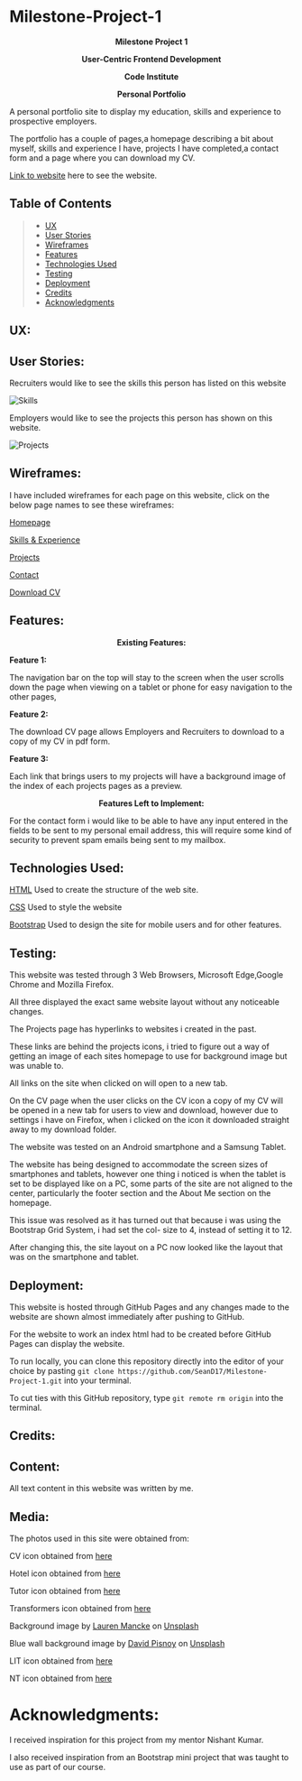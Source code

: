 # Milestone-Project-1
<p align="center"><strong>Milestone Project 1</strong>

<p align="center"><strong>User-Centric Frontend Development</strong> 

<p align="center"><strong>Code Institute</strong>

<p align="center"><strong>Personal Portfolio</strong>  

A personal portfolio site to display my education, skills and experience to prospective employers.

The portfolio has a couple of pages,a homepage describing a bit about myself, skills and experience I have,
projects I have completed,a contact form and a page where you can download my CV.

[Link to website](https://seand17.github.io/Milestone-Project-1/) here to see the website.

## Table of Contents
> - [UX](#ux)
> - [User Stories](#user-stories)
> - [Wireframes](#wireframes)
> - [Features](#features)
> - [Technologies Used](#technologies-used)
> - [Testing](#testing)
> - [Deployment](#deployment)
> - [Credits](#credits)
> - [Acknowledgments](#acknowledgements)

## UX:

## User Stories:

Recruiters would like to see the skills this person has listed on this website

![Skills](https://github.com/SeanD17/Milestone-Project-1/blob/0681d00ed4b850d150ac367161183e818a25f282/assets/images/user_stories_skills.png)

Employers  would like to see the projects this person has shown on this website.

![Projects](https://github.com/SeanD17/Milestone-Project-1/blob/0681d00ed4b850d150ac367161183e818a25f282/assets/images/user_stories_projects.png)

## Wireframes:

I have included wireframes for each page on this website, click on the below page names to see these wireframes:

[Homepage](https://github.com/SeanD17/Milestone-Project-1/blob/main/assets/wireframes/Milestone%20Project%201%20Homepage.pdf)

[Skills & Experience](https://github.com/SeanD17/Milestone-Project-1/blob/main/assets/wireframes/Milestone%20Project%201%20Skills.pdf)

[Projects](https://github.com/SeanD17/Milestone-Project-1/blob/main/assets/wireframes/Milestone%20Project%201%20Projects.pdf)

[Contact](https://github.com/SeanD17/Milestone-Project-1/blob/main/assets/wireframes/Milestone%20Project%201%20Contact.pdf)

[Download CV](https://github.com/SeanD17/Milestone-Project-1/blob/main/assets/wireframes/Milestone%20Project%201%20CV.pdf)

## Features:

<p align="center"><strong>Existing Features:</strong>

<strong>Feature 1:</strong>

The navigation bar on the top will stay to the screen when the user scrolls down the page when viewing on a tablet or phone for easy navigation to the other pages,

<strong>Feature 2:</strong>

The download CV page allows Employers and Recruiters to download to a copy of my CV in pdf form.

<strong>Feature 3:</strong>

Each link that brings users to my projects will have a background image of the index of each projects pages as a preview.

 <p align="center"><strong>Features Left to Implement:</strong>

For the contact form i would like to be able to have any input entered in the fields to be sent to my personal email address, this will require some kind of security to prevent spam emails being sent to my mailbox.

## Technologies Used:

[HTML](https://html.com/)
Used to create the structure of the web site.

[CSS](https://www.w3schools.com/css/css_intro.asp)
Used to style the website

[Bootstrap](https://getbootstrap.com/)
Used to design the site for mobile users and for other features.

## Testing:

This website was tested through 3 Web Browsers, Microsoft Edge,Google Chrome and Mozilla Firefox.

All three displayed the exact same website layout without any noticeable changes.

The Projects page has hyperlinks to websites i created in the past.

These links are behind the projects icons, i tried to figure out a way of getting an image of each sites homepage to use for background image but was unable to.

All links on the site when clicked on will open to a new tab.

On the CV page when the user clicks on the CV icon a copy of my CV will be opened in a new tab for users to view and download, however due to settings i have on Firefox, when i clicked on the icon it downloaded straight away to my download folder.

The website was tested on an Android smartphone and a Samsung Tablet.

The website has being designed to accommodate the screen sizes of smartphones and tablets, however one thing i noticed is when the tablet is set to be displayed like on a PC, some parts of the site are not aligned to the center, particularly the footer section and the About Me section on the homepage.

This issue was resolved as it has turned out that because i was using the Bootstrap Grid System, i had set the col- size to 4, instead of setting it to 12.

After changing this, the site layout on a PC now looked like the layout that was on the smartphone and tablet.

## Deployment:

This website is hosted through GitHub Pages and any changes made to the website are shown almost immediately after pushing to GitHub.

For the website to work an index html had to be created before GitHub Pages can display the website.

To run locally, you can clone this repository directly into the editor of your choice by pasting `git clone https://github.com/SeanD17/Milestone-Project-1.git` into your terminal. 

To cut ties with this GitHub repository, type `git remote rm origin` into the terminal.

## Credits:

## Content:

All text content in this website was written by me.

## Media:

The photos used in this site were obtained from:

<span>CV icon obtained from <a href="https://iconscout.com/icon/cv-151944">here</a></span>

<span>Hotel icon obtained from <a href="https://www.iconexperience.com/o_collection/icons/?icon=hotel">here</a></span>

<span>Tutor icon obtained from <a href="https://icon-library.com/icon/tutor-icon-1.html">here</a></span>

<span>Transformers icon obtained from <a href="https://avatars.alphacoders.com/avatars/view/80557">here</a></span>

<span>Background image by <a href="https://unsplash.com/@laurenmancke?utm_source=unsplash&amp;utm_medium=referral&amp;utm_content=creditCopyText">Lauren Mancke</a> on <a href="https://unsplash.com/s/photos/portfolio-background?utm_source=unsplash&amp;utm_medium=referral&amp;utm_content=creditCopyText">Unsplash</a></span>

<span>Blue wall background image by <a href="https://unsplash.com/@davidpisnoy?utm_source=unsplash&amp;utm_medium=referral&amp;utm_content=creditCopyText">David Pisnoy</a> on <a href="https://unsplash.com/s/photos/portfolio-background?utm_source=unsplash&amp;utm_medium=referral&amp;utm_content=creditCopyText">Unsplash</a></span>

<span>LIT icon obtained from <a href="https://www.reddit.com/r/TheLeavingCert/comments/ix835j/lit_discord/">here</a></span>

<span>NT icon obtained from <a href="https://companiesmarketcap.com/northern-trust/revenue/">here</a></span>

# Acknowledgments:

I received inspiration for this project from my mentor Nishant Kumar.

I also received inspiration from an Bootstrap mini project that was taught to use as part of our course.